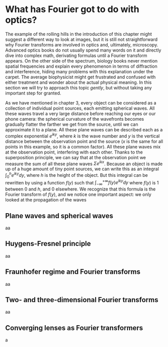 # What has Fourier got to do with optics?
The example of the rolling hills in the introduction of this chapter might suggest a different way to look at images, but it is still not straightforward why Fourier transforms are involved in optics and, ultimately, microscopy. Advanced optics books do not usually spend many words on it and directly dive into complex math, derivating formulas until a Fourier transform appears. On the other side of the spectrum, biology books never mention spatial frequencies and explain every phenomenon in terms of diffraction and interference, hiding many problems with this explanation under the carpet. The average biophysicist might get frustrated and confused with either treatment and wonder about the actual physical meaning. In this section we will try to approach this topic _gently_, but without taking any important step for granted.

As we have mentioned in chapter 3, every object can be considered as a collection of individual point sources, each emitting spherical waves. All these waves travel a very large distance before reaching our eyes or our phone camera: the spherical curvature of the wavefronts becomes gradually flatter the farther we get from the source, until we can approximate it to a plane. All these plane waves can be described each as a complex exponential $e^{iky}$, where $k$ is the wave number and $y$ is the vertical distance between the observation point and the source ($x$ is the same for all points in this example, so it is a common factor). All these plane waves mix at the observation point, interfering with each other. Thanks to the superposition principle, we can say that at the observation point we measure the sum of all these plane waves $\Sigma e^{ikx}$. Because an object is made up of a huge amount of tiny point sources, we can write this as an integral $\int_0^h e^{iky} dy$, where $h$ is the height of the object. But this integral can be rewritten by using a function $f(y)$ such that $\int_{-\infty}^{+\infty} f(y) e^{iky} dy$ where $f(y)$ is 1 between 0 and $h$, and 0 elsewhere. We recognize that this formula is the Fourier transform of $f(y)$, and we notice one important aspect: we only looked at the propagation of the waves

Plane waves and spherical waves
---
aa

Huygens-Fresnel principle
---
aa

Fraunhofer regime and Fourier transforms
---
aa

Two- and three-dimensional Fourier transforms
---
aa

Converging lenses as Fourier transformers
---
a
